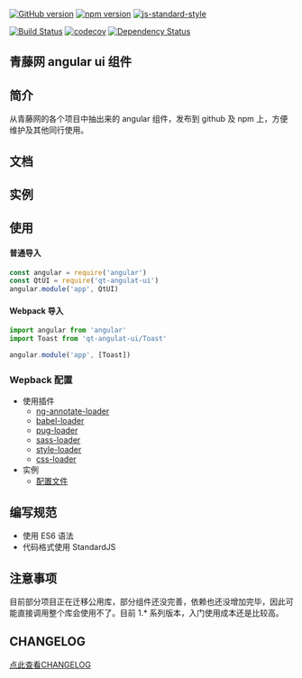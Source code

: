 [![GitHub version](https://badge.fury.io/gh/61qt%2Fqt-angular-ui.svg)](https://badge.fury.io/gh/61qt%2Fqt-angular-ui)
[![npm version](https://badge.fury.io/js/qt-angular-ui.svg)](https://badge.fury.io/js/qt-angular-ui)
[![js-standard-style](https://img.shields.io/badge/code%20style-standard-brightgreen.svg)](http://standardjs.com)

[![Build Status](https://travis-ci.org/61qt/qt-angular-ui.svg?branch=master)](https://travis-ci.org/61qt/qt-angular-ui)
[![codecov](https://codecov.io/gh/DavidKk/qt-angular-ui/branch/master/graph/badge.svg)](https://codecov.io/gh/DavidKk/qt-angular-ui)
[![Dependency Status](https://dependencyci.com/github/61qt/qt-angular-ui/badge)](https://dependencyci.com/github/61qt/qt-angular-ui)

青藤网 angular ui 组件
---

## 简介

从青藤网的各个项目中抽出来的 angular 组件，发布到 github 及 npm 上，方便维护及其他同行使用。

## 文档

## 实例

## 使用

#### 普通导入

```javascript
const angular = require('angular')
const QtUI = require('qt-angulat-ui')
angular.module('app', QtUI)
```

#### Webpack 导入
```javascript
import angular from 'angular'
import Toast from 'qt-angulat-ui/Toast'

angular.module('app', [Toast])
```

### Wepback 配置

- 使用插件
  - [ng-annotate-loader](https://github.com/huston007/ng-annotate-loader)
  - [babel-loader](https://github.com/babel/babel-loader)
  - [pug-loader](https://github.com/pugjs/pug-loader)
  - [sass-loader](https://github.com/webpack-contrib/sass-loader)
  - [style-loader](https://github.com/webpack-contrib/style-loader)
  - [css-loader](https://github.com/webpack-contrib/css-loader)
- 实例
  - [配置文件](https://github.com/61qt/qt-angular-ui/blob/master/webpack.common.config.babel.js)

## 编写规范

- 使用 ES6 语法
- 代码格式使用 StandardJS

## 注意事项

目前部分项目正在迁移公用库，部分组件还没完善，依赖也还没增加完毕，因此可能直接调用整个库会使用不了。目前 1.* 系列版本，入门使用成本还是比较高。

## CHANGELOG
[点此查看CHANGELOG](https://github.com/61qt/qt-angular-ui/blob/master/CHANGELOG.md)
